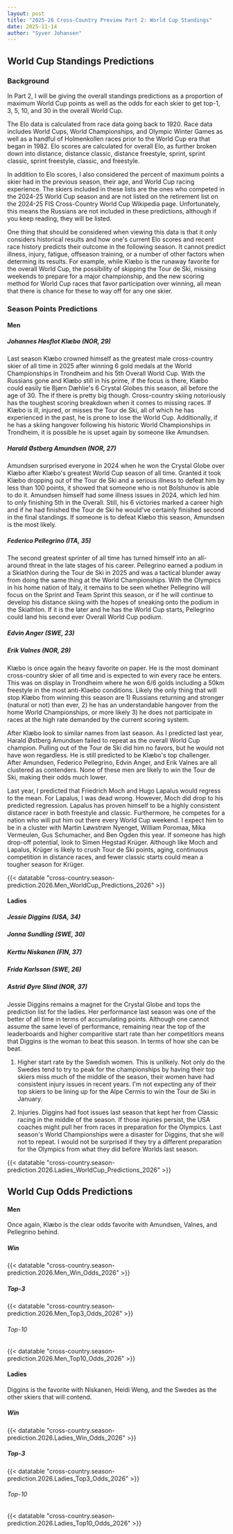 ```yaml
---
layout: post
title: "2025-26 Cross-Country Preview Part 2: World Cup Standings"
date: 2025-11-14
author: "Syver Johansen"
---
```


## World Cup Standings Predictions

### Background

In Part 2, I will be giving the overall standings predictions as a proportion of maximum World Cup points as well as the odds for each skier to get top-1, 3, 5, 10, and 30 in the overall World Cup.

The Elo data is calculated from race data going back to 1920.  Race data includes World Cups, World Championships, and Olympic Winter Games as well as a handful of Holmenkollen races prior to the World Cup era that began in 1982.  Elo scores are calculated for overall Elo, as further broken down into distance, distance classic, distance freestyle, sprint, sprint classic, sprint freestyle, classic, and freestyle.

In addition to Elo scores, I also considered the percent of maximum points a skier had in the previous season, their age, and World Cup racing experience.  The skiers included in these lists are the ones who competed in the 2024-25 World Cup season and are not listed on the retirement list on the 2024-25 FIS Cross-Country World Cup Wikipedia page.  Unfortunately, this means the Russians are not included in these predictions, although if you keep reading, they will be listed.

One thing that should be considered when viewing this data is that it only considers historical results and how one's current Elo scores and recent race history predicts their outcome in the following season.  It cannot predict illness, injury, fatigue, offseason training, or a number of other factors when determing its results.  For example, while Klæbo is the runaway favorite for the overall World Cup, the possibility of skipping the Tour de Ski, missing weekends to prepare for a major championship, and the new scoring method for World Cup races that favor participation over winning, all mean that there is chance for these to way off for any one skier.



### Season Points Predictions


#### Men

##### Johannes Høsflot Klæbo (NOR, 29)

Last season Klæbo crowned himself as the greatest male cross-country skier of all time in 2025 after winning 6 gold medals at the World Championships in Trondheim and his 5th Overall World Cup.  With the Russians gone and Klæbo still in his prime, if the focus is there, Klæbo could easily tie Bjørn Dæhlie's 6 Crystal Globes this season, all before the age of 30.  The if there is pretty big though.  Cross-country skiing notoriously has the toughest scoring breakdown when it comes to missing races.  If Klæbo is ill, injured, or misses the Tour de Ski, all of which he has experienced in the past, he is prone to lose the World Cup.  Additionally, if he has a skiing hangover following his historic World Championships in Trondheim, it is possible he is upset again by someone like Amundsen.

##### Harald Østberg Amundsen (NOR, 27)

Amundsen surprised everyone in 2024 when he won the Crystal Globe over Klæbo after Klæbo's greatest World Cup season of all time.  Granted it took Klæbo dropping out of the Tour de Ski and a serious illness to defeat him by less than 100 points, it showed that someone who is not Bolshunov is able to do it.  Amundsen himself had some illness issues in 2024, which led him to only finishing 5th in the Overall.  Still, his 6 victories marked a career high and if he had finished the Tour de Ski he would've certainly finished second in the final standings.  If someone is to defeat Klæbo this season, Amundsen is the most likely.

##### Federico Pellegrino (ITA, 35)

The second greatest sprinter of all time has turned himself into an all-around threat in the late stages of his career.  Pellegrino earned a podium in a Skiathlon during the Tour de Ski in 2025 and was a tactical blunder away from doing the same thing at the World Championships.  With the Olympics in his home nation of Italy, it remains to be seen whether Pellegrino will focus on the Sprint and Team Sprint this season, or if he will continue to develop his distance skiing with the hopes of sneaking onto the podium in the Skiathlon.  If it is the later and he has the World Cup starts, Pellegrino could land his second ever Overall World Cup podium.

##### Edvin Anger (SWE, 23)

##### Erik Valnes (NOR, 29)

Klæbo is once again the heavy favorite on paper.  He is the most dominant cross-country skier of all time and is expected to win every race he enters.  This was on display in Trondheim where he won 6/6 golds including a 50km freestyle in the most anti-Klaebo conditions.  Likely the only thing that will stop Klæbo from winning this season are 1) Russians returning and stronger (natural or not) than ever, 2) he has an understandable hangover from the home World Championships, or more likely 3) he does not participate in races at the high rate demanded by the current scoring system.

After Klæbo look to similar names from last season.  As I predicted last year, Harald Østberg Amundsen failed to repeat as the overall World Cup champion.  Pulling out of the Tour de Ski did him no favors, but he would not have won regardless.  He is still predicted to be Klæbo's top challenger.  After Amundsen, Federico Pellegrino, Edvin Anger, and Erik Valnes are all clustered as contenders.  None of these men are likely to win the Tour de Ski, making their odds much lower.

Last year, I predicted that Friedrich Moch and Hugo Lapalus would regress to the mean.  For Lapalus, I was dead wrong.  However, Moch did drop to his predicted regression.  Lapalus has proven himself to be a highly consistent distance racer in both freestyle and classic.  Furthermore, he competes for a nation who will put him out there every World Cup weekend.  I expect him to be in a cluster with Martin Løwstrøm Nyenget, William Poromaa, Mika Vermeulen, Gus Schumacher, and Ben Ogden this year.  If someone has high drop-off potential, look to Simen Hegstad Krüger.  Although like Moch and Lapalus, Krüger is likely to crush Tour de Ski points, aging, continuous competition in distance races, and fewer classic starts could mean a tougher season for Krüger.


{{< datatable "cross-country.season-prediction.2026.Men_WorldCup_Predictions_2026" >}}


#### Ladies

##### Jessie Diggins (USA, 34)

##### Jonna Sundling (SWE, 30)

##### Kerttu Niskanen (FIN, 37)

##### Frida Karlsson (SWE, 26)

##### Astrid Øyre Slind (NOR, 37)

Jessie Diggins remains a magnet for the Crystal Globe and tops the prediction list for the ladies.  Her performance last season was one of the better of all time in terms of accumulating points.  Although one cannot assume the same level of performance, remaining near the top of the leaderboards and higher comparitive start rate than her competitiors means that Diggins is the woman to beat this season.  In terms of how she can be beat.

1) Higher start rate by the Swedish women.  This is unlikely.  Not only do the Swedes tend to try to peak for the championships by having their top skiers miss much of the middle of the season, their women have had consistent injury issues in recent years.  I'm not expecting any of their top skiers to be lining up for the Alpe Cermis to win the Tour de Ski in January.

2) Injuries.  Diggins had foot issues last season that kept her from Classic racing in the middle of the season.  If those injuries persist, the USA coaches might pull her from races in preparation for the Olympics.  Last season's World Championships were a disaster for Diggins, that she will not to repeat.  I would not be surprised if they try a different preparation for the Olympics from what they did before Worlds last season.


{{< datatable "cross-country.season-prediction.2026.Ladies_WorldCup_Predictions_2026" >}}

## World Cup Odds Predictions


#### Men

Once again, Klæbo is the clear odds favorite with Amundsen, Valnes, and Pellegrino behind.  


##### Win

{{< datatable "cross-country.season-prediction.2026.Men_Win_Odds_2026" >}}

##### Top-3

{{< datatable "cross-country.season-prediction.2026.Men_Top3_Odds_2026" >}}


###### Top-10

{{< datatable "cross-country.season-prediction.2026.Men_Top10_Odds_2026" >}}


#### Ladies

Diggins is the favorite with Niskanen, Heidi Weng, and the Swedes as the other skiers that will contend.

##### Win

{{< datatable "cross-country.season-prediction.2026.Ladies_Win_Odds_2026" >}}

##### Top-3

{{< datatable "cross-country.season-prediction.2026.Ladies_Top3_Odds_2026" >}}

###### Top-10

{{< datatable "cross-country.season-prediction.2026.Ladies_Top10_Odds_2026" >}}